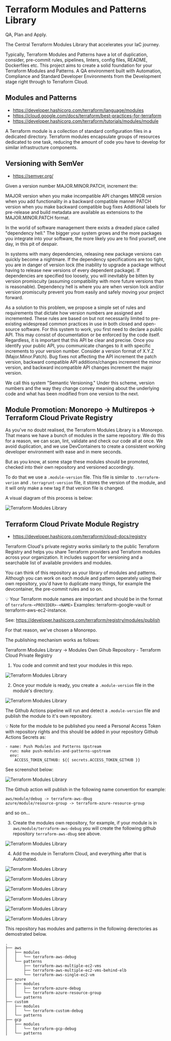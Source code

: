 # Terraform Modules and Patterns Library

QA, Plan and Apply.

The Central Terraform Modules Library that accelerates your IaC journey.

Typically, Terraform Modules and Patterns have a lot of duplication, consider, pre-commit rules, pipelines, linters, config files, README, Dockerfiles etc. This project aims to create a solid foundation for your Terraform Modules and Patterns. A QA environment built with Automation, Compliance and Standard Developer Environments from the Development stage right through to Terraform Cloud.

## Modules and Patterns

- https://developer.hashicorp.com/terraform/language/modules
- https://cloud.google.com/docs/terraform/best-practices-for-terraform
- https://developer.hashicorp.com/terraform/tutorials/modules/module

A Terraform module is a collection of standard configuration files in a dedicated directory. Terraform modules encapsulate groups of resources dedicated to one task, reducing the amount of code you have to develop for similar infrastructure components.

## Versioning with SemVer

- https://semver.org/

Given a version number MAJOR.MINOR.PATCH, increment the:

MAJOR version when you make incompatible API changes
MINOR version when you add functionality in a backward compatible manner
PATCH version when you make backward compatible bug fixes
Additional labels for pre-release and build metadata are available as extensions to the MAJOR.MINOR.PATCH format.

In the world of software management there exists a dreaded place called "dependency hell." The bigger your system grows and the more packages you integrate into your software, the more likely you are to find yourself, one day, in this pit of despair.

In systems with many dependencies, releasing new package versions can quickly become a nightmare. If the dependency specifications are too tight, you are in danger of version lock (the inability to upgrade a package without having to release new versions of every dependent package). If dependencies are specified too loosely, you will inevitably be bitten by version promiscuity (assuming compatibility with more future versions than is reasonable). Dependency hell is where you are when version lock and/or version promiscuity prevent you from easily and safely moving your project forward.

As a solution to this problem, we propose a simple set of rules and requirements that dictate how version numbers are assigned and incremented. These rules are based on but not necessarily limited to pre-existing widespread common practices in use in both closed and open-source software. For this system to work, you first need to declare a public API. This may consist of documentation or be enforced by the code itself. Regardless, it is important that this API be clear and precise. Once you identify your public API, you communicate changes to it with specific increments to your version number. Consider a version format of X.Y.Z (Major.Minor.Patch). Bug fixes not affecting the API increment the patch version, backward compatible API additions/changes increment the minor version, and backward incompatible API changes increment the major version.

We call this system "Semantic Versioning." Under this scheme, version numbers and the way they change convey meaning about the underlying code and what has been modified from one version to the next.

## Module Promotion: Monorepo -> Multirepos -> Terraform Cloud Private Registry

As you've no doubt realised, the Terraform Modules Library is a Monorepo. That means we have a bunch of modules in the same repository. We do this for a reason, we can scan, lint, validate and check our code all at once. We avoid duplication, and we use DevContainers to create a consistent working developer environment with ease and in mere seconds.

But as you know, at some stage these modules should be promoted, checked into their own repository and versioned accordingly.

To do that we use a `.module-version` file. This file is similar to `.terraform-verion` and `.terragrunt-version` file, it stores the version of the module, and it will only make a new tag if that version file is changed.

A visual diagram of this process is below:

![Terraform Modules Library](../../images/terraform-modules-library.drawio.png?raw=true "Terraform Modules Library")

## Terraform Cloud Private Module Registry

- https://developer.hashicorp.com/terraform/cloud-docs/registry

Terraform Cloud's private registry works similarly to the public Terraform Registry and helps you share Terraform providers and Terraform modules across your organization. It includes support for versioning and a searchable list of available providers and modules.

You can think of this repository as your library of modules and patterns. Although you can work on each module and pattern seperately using their own repository, you'd have to duplicate many things, for example the devcontainer, the pre-commit rules and so on.

:bulb: Your Terraform module names are important and should be in the format of `terraform-<PROVIDER>-<NAME>` Examples: terraform-google-vault or terraform-aws-ec2-instance.

See: https://developer.hashicorp.com/terraform/registry/modules/publish

For that reason, we've chosen a Monorepo.

The publishing mechanism works as follows:

Terraform Modules Library -> Modules Own Gihub Repository - Terraform Cloud Private Registry

1. You code and commit and test your modules in this repo.

![Terraform Modules Library](../../images/terraform-modules-library-repository-codespace-editor.png?raw=true "Terraform Modules Library")

2. Once your module is ready, you create a `.module-version` file in the module's directory.

![Terraform Modules Library](../../images/terraform-modules-library-aws-modules-debug-module-version-file.png?raw=true "Terraform Modules Library")

The Github Actions pipeline will run and detect a `.module-version` file and publish the module to it's own repository.

:bulb: Note for the module to be published you need a Personal Access Token with repository rights and this should be added in your repository Github Actions Secrets as:

```
- name: Push Modules and Patterns Upstream
  run: make push-modules-and-patterns-upstream
  env:
    ACCESS_TOKEN_GITHUB: ${{ secrets.ACCESS_TOKEN_GITHUB }}
```

See screenshot below:

![Terraform Modules Library](../../images/terraform-modules-library-repository-secrets.png?raw=true "Terraform Modules Library")

The Github action will publish in the following name convention for example:

```
aws/module/debug -> terraform-aws-dbug
azure/module/resource-group -> terraform-azure-resource-group
```
and so on...

3. Create the modules own repository, for example, if your module is in `aws/module/terraform-aws-debug` you will create the following github repository `terraform-aws-dbug` see above.

![Terraform Modules Library](../../images/aws-modules-debug-repository.png?raw=true "Terraform Modules Library")

4. Add the module in Terraform Cloud, and everything after that is Automated.

![Terraform Modules Library](../../images/terraform-cloud-registry-publish-new-module.png?raw=true "Terraform Modules Library")

![Terraform Modules Library](../../images/terraform-cloud-registry-publish-new-module-connect-to-vcs.png?raw=true "Terraform Modules Library")

![Terraform Modules Library](../../images/terraform-cloud-registry-publish-new-module-select-repository.png?raw=true "Terraform Modules Library")

![Terraform Modules Library](../../images/terraform-cloud-registry-publish-new-module-add-module.png?raw=true "Terraform Modules Library")

![Terraform Modules Library](../../images/terraform-cloud-registry-publish-new-module-add-module-wait-to-become-ready.png?raw=true "Terraform Modules Library")

![Terraform Modules Library](../../images/terraform-cloud-registry-publish-new-module-add-module-is-ready.png?raw=true "Terraform Modules Library")

This repository has modules and patterns in the following derectories as demostrated below.

```
.
├── aws
│   ├── modules
│   │   └── terraform-aws-debug
│   └── patterns
│       ├── terraform-aws-multiple-ec2-vms
│       ├── terraform-aws-multiple-ec2-vms-behind-elb
│       └── terraform-aws-single-ec2-vm
├── azure
│   ├── modules
│   │   ├── terraform-azure-debug
│   │   └── terraform-azure-resource-group
│   └── patterns
├── custom
│   ├── modules
│   │   └── terraform-custom-debug
│   └── patterns
├── gcp
│   ├── modules
│   │   └── terraform-gcp-debug
│   └── patterns
```
